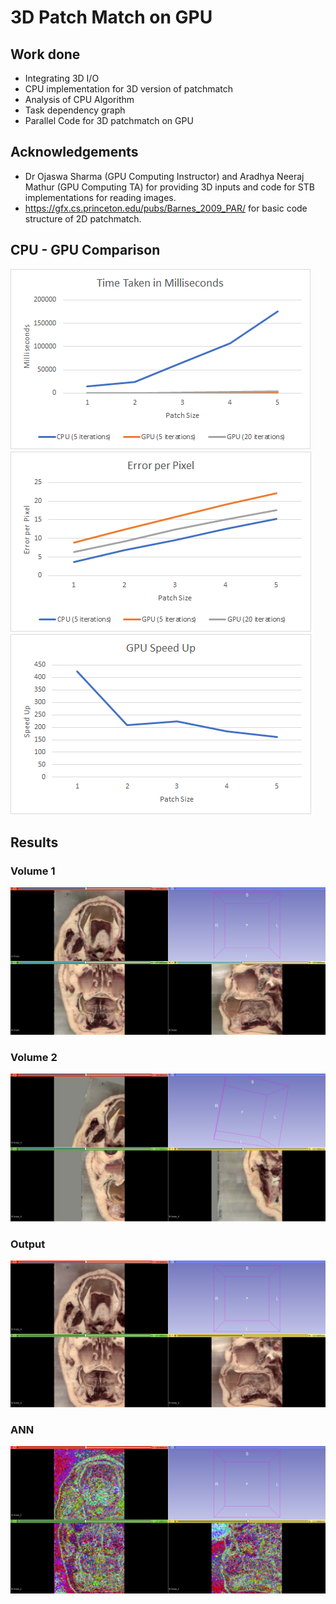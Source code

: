 # 3D Patch Match on GPU
## Work done 
- Integrating 3D I/O
- CPU implementation for 3D version of patchmatch 
- Analysis of CPU Algorithm
- Task dependency graph
- Parallel Code for 3D patchmatch on GPU

## Acknowledgements
- Dr Ojaswa Sharma (GPU Computing Instructor) and Aradhya Neeraj Mathur (GPU Computing TA) for providing 3D inputs and code for STB implementations for reading images.
- https://gfx.cs.princeton.edu/pubs/Barnes_2009_PAR/ for basic code structure of 2D patchmatch.

## CPU - GPU Comparison
![alt text](https://github.com/CSE-560-GPU-Computing-2021/project_-team_12/blob/master/Results/CPU%20vs%20GPU%20Time.png)
![alt text](https://github.com/CSE-560-GPU-Computing-2021/project_-team_12/blob/master/Results/CPU%20vs%20GPU%20Error.png)
![alt text](https://github.com/CSE-560-GPU-Computing-2021/project_-team_12/blob/master/Results/Speed%20up.png)

## Results

### Volume 1
![alt text](https://github.com/CSE-560-GPU-Computing-2021/project_-team_12/blob/master/Results/structure_correspondences_results/img1r.PNG)

### Volume 2
![alt text](https://github.com/CSE-560-GPU-Computing-2021/project_-team_12/blob/master/Results/structure_correspondences_results/img2r.PNG)

### Output
![alt text](https://github.com/CSE-560-GPU-Computing-2021/project_-team_12/blob/master/Results/structure_correspondences_results/outr.PNG)

### ANN
![alt text](https://github.com/CSE-560-GPU-Computing-2021/project_-team_12/blob/master/Results/structure_correspondences_results/annr.PNG)


